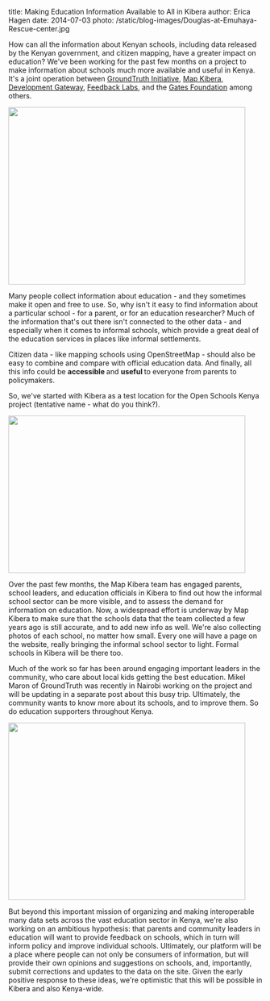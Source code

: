 title: Making Education Information Available to All in Kibera
author: Erica Hagen
date: 2014-07-03
photo: /static/blog-images/Douglas-at-Emuhaya-Rescue-center.jpg

How can all the information about Kenyan schools, including data released by the Kenyan government, and citizen mapping, have a greater impact on education? We've been working for the past few months on a project to make information about schools much more available and useful in Kenya. It's a joint operation between <a href="https://groundtruth.in">GroundTruth Initiative</a>, <a href="https://mapkibera.org">Map Kibera</a>, <a href="https://www.developmentgateway.org/">Development Gateway</a>, <a href="https://feedbacklabs.org/">Feedback Labs</a>, and the <a href="https://www.gatesfoundation.org/">Gates Foundation</a> among others.

<a href="https://www.mapkibera.org/blog/wp-content/uploads/2014/07/Douglas-at-Emuhaya-Rescue-center.jpg"><img class="size-large wp-image-1928" title="Douglas Namale at Emuhaya Rescue center" src="https://www.mapkibera.org/blog/wp-content/uploads/2014/07/Douglas-at-Emuhaya-Rescue-center-1024x768.jpg" alt="" width="470" height="352" /></a>

Many people collect information about education - and they sometimes make it open and free to use. So, why isn't it easy to find information about a particular school - for a parent, or for an education researcher? Much of the information that's out there isn't connected to the other data - and especially when it comes to informal schools, which provide a great deal of the education services in places like informal settlements.

Citizen data - like mapping schools using OpenStreetMap - should also be easy to combine and compare with official education data. And finally, all this info could be <strong>accessible </strong>and <strong>useful </strong>to everyone from parents to policymakers.

So, we've started with Kibera as a test location for the Open Schools Kenya project (tentative name - what do you think?).

<a href="https://www.mapkibera.org/blog/wp-content/uploads/2014/07/Screen-Shot-2014-07-03-at-11.08.35-AM.png"><img class="size-large wp-image-1939" title="Screen Shot 2014-07-03 at 11.08.35 AM" src="https://www.mapkibera.org/blog/wp-content/uploads/2014/07/Screen-Shot-2014-07-03-at-11.08.35-AM-1024x681.png" alt="" width="470" height="312" /></a>

Over the past few months, the Map Kibera team has engaged parents, school leaders, and education officials in Kibera to find out how the informal school sector can be more visible, and to assess the demand for information on education. Now, a widespread effort is underway by Map Kibera to make sure that the schools data that the team collected a few years ago is still accurate, and to add new info as well. We're also collecting photos of each school, no matter how small. Every one will have a page on the website, really bringing the informal school sector to light. Formal schools in Kibera will be there too.

Much of the work so far has been around engaging important leaders in the community, who care about local kids getting the best education. Mikel Maron of GroundTruth was recently in Nairobi working on the project and will be updating in a separate post about this busy trip. Ultimately, the community wants to know more about its schools, and to improve them. So do education supporters throughout Kenya.

<a href="https://www.mapkibera.org/blog/wp-content/uploads/2014/07/Classroom-Saviour-King-Educational-Center.jpg"><img class="size-large wp-image-1933" title="Classroom Saviour King Educational Center" src="https://www.mapkibera.org/blog/wp-content/uploads/2014/07/Classroom-Saviour-King-Educational-Center-1024x768.jpg" alt="" width="470" height="352" /></a>

But beyond this important mission of organizing and making interoperable many data sets across the vast education sector in Kenya, we're also working on an ambitious hypothesis: that parents and community leaders in education will want to provide feedback on schools, which in turn will inform policy and improve individual schools. Ultimately, our platform will be a place where people can not only be consumers of information, but will provide their own opinions and suggestions on schools, and, importantly, submit corrections and updates to the data on the site. Given the early positive response to these ideas, we're optimistic that this will be possible in Kibera and also Kenya-wide.
